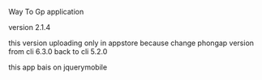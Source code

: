 ﻿Way To Gp application

version 2.1.4

this version uploading only in appstore
because change phongap version from cli 6.3.0 back to cli 5.2.0

this app bais on jquerymobile
